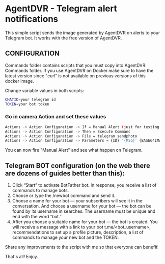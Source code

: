 # AgentDVR - Telegram alert notifications

This simple script sends the image generated by AgentDVR on alerts to your Telegram bot.
It works with the free version of AgentDVR.

## CONFIGURATION

Commands folder contains scripts that you must copy into AgentDVR Commands folder.
If you use AgentDVR on Docker make sure to have the latest version since "curl" is not available on previous versions of this docker image.

Change variable values in both scripts:

```bash
CHATID=your telegram id
TOKEN=your bot token
```

### Go in camera Action and set these values

```bash
Actions -> Action Configuration -> If = Manual Alert (just for testing purposes)
Actions -> Action Configuration -> Then = Execute Command
Actions -> Action Configuration -> File = telegram_sendphoto
Actions -> Action Configuration -> Parameters = {ID} '{MSG}' {BASE64IMAGE}
```

You can now fire "Manual Alert" and see what happen on Telegram.

## Telegram BOT configuration (on the web there are dozens of guides better than this):

1) Click “Start” to activate BotFather bot. In response, you receive a list of commands to manage bots.
2) Choose or type the /newbot command and send it.
3) Choose a name for your bot — your subscribers will see it in the conversation. And choose a username for your bot — the bot can be found by its username in searches. The username must be unique and end with the word “bot.”
4) After you choose a suitable name for your bot — the bot is created. You will receive a message with a link to your bot t.me/<bot_username>, recommendations to set up a profile picture, description, a list of commands to manage your new bot and the TOKEN.

Share any improvements to the script with me so that everyone can benefit!

That's all! Enjoy.

